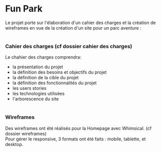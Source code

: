 # Fun Park

Le projet porte sur l'élaboration d'un cahier des charges et la création de wireframes en vue de la création d'un site pour un parc aventure :<br/><br/>

### Cahier des charges (cf dossier cahier des charges)

Le chahier des charges comprendra:
- la présentation du projet
- la définition des besoins et objectifs du projet
- la définition de la cible du projet
- la définition des fonctionnalités du projet
- les users stories
- les technologies utilisées
- l'arborescence du site<br/><br/>

### Wireframes

Des wireframes ont été réalisés pour la Homepage avec Whimsical. (cf dossier wireframes)<br/>
Pour gérer le responsive, 3 formats ont été faits : mobile, tablette, et desktop.

  
